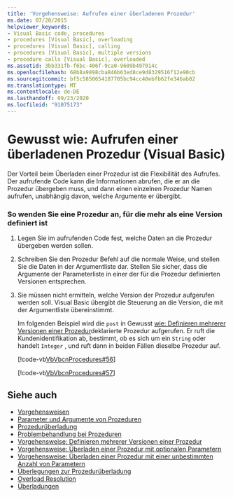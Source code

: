 ```yaml
---
title: 'Vorgehensweise: Aufrufen einer überladenen Prozedur'
ms.date: 07/20/2015
helpviewer_keywords:
- Visual Basic code, procedures
- procedures [Visual Basic], overloading
- procedures [Visual Basic], calling
- procedures [Visual Basic], multiple versions
- procedure calls [Visual Basic], overloaded
ms.assetid: 3bb331fb-f6bc-406f-9ca0-9609b497014c
ms.openlocfilehash: 68b8a9898cba846b63ed8ce9d8329516f12e90cb
ms.sourcegitcommit: bf5c5850654187705bc94cc40ebfb62fe346ab02
ms.translationtype: MT
ms.contentlocale: de-DE
ms.lasthandoff: 09/23/2020
ms.locfileid: "91075173"
---
```

# <a name="how-to-call-an-overloaded-procedure-visual-basic"></a>Gewusst wie: Aufrufen einer überladenen Prozedur (Visual Basic)

Der Vorteil beim Überladen einer Prozedur ist die Flexibilität des Aufrufes. Der aufrufende Code kann die Informationen abrufen, die er an die Prozedur übergeben muss, und dann einen einzelnen Prozedur Namen aufrufen, unabhängig davon, welche Argumente er übergibt.  
  
### <a name="to-call-a-procedure-that-has-more-than-one-version-defined"></a>So wenden Sie eine Prozedur an, für die mehr als eine Version definiert ist  
  
1. Legen Sie im aufrufenden Code fest, welche Daten an die Prozedur übergeben werden sollen.  
  
2. Schreiben Sie den Prozedur Befehl auf die normale Weise, und stellen Sie die Daten in der Argumentliste dar. Stellen Sie sicher, dass die Argumente der Parameterliste in einer der für die Prozedur definierten Versionen entsprechen.  
  
3. Sie müssen nicht ermitteln, welche Version der Prozedur aufgerufen werden soll. Visual Basic übergibt die Steuerung an die Version, die mit der Argumentliste übereinstimmt.  
  
     Im folgenden Beispiel wird die `post` in Gewusst [wie: Definieren mehrerer Versionen einer Prozedur](./how-to-define-multiple-versions-of-a-procedure.md)deklarierte Prozedur aufgerufen. Er ruft die Kundenidentifikation ab, bestimmt, ob es sich um ein `String` oder handelt `Integer` , und ruft dann in beiden Fällen dieselbe Prozedur auf.  
  
     [!code-vb[VbVbcnProcedures#56](~/samples/snippets/visualbasic/VS_Snippets_VBCSharp/VbVbcnProcedures/VB/Class1.vb#56)]  
  
     [!code-vb[VbVbcnProcedures#57](~/samples/snippets/visualbasic/VS_Snippets_VBCSharp/VbVbcnProcedures/VB/Class1.vb#57)]  
  
## <a name="see-also"></a>Siehe auch

- [Vorgehensweisen](./index.md)
- [Parameter und Argumente von Prozeduren](./procedure-parameters-and-arguments.md)
- [Prozedurüberladung](./procedure-overloading.md)
- [Problembehandlung bei Prozeduren](./troubleshooting-procedures.md)
- [Vorgehensweise: Definieren mehrerer Versionen einer Prozedur](./how-to-define-multiple-versions-of-a-procedure.md)
- [Vorgehensweise: Überladen einer Prozedur mit optionalen Parametern](./how-to-overload-a-procedure-that-takes-optional-parameters.md)
- [Vorgehensweise: Überladen einer Prozedur mit einer unbestimmten Anzahl von Parametern](./how-to-overload-a-procedure-that-takes-an-indefinite-number-of-parameters.md)
- [Überlegungen zur Prozedurüberladung](./considerations-in-overloading-procedures.md)
- [Overload Resolution](./overload-resolution.md)
- [Überladungen](../../../language-reference/modifiers/overloads.md)
